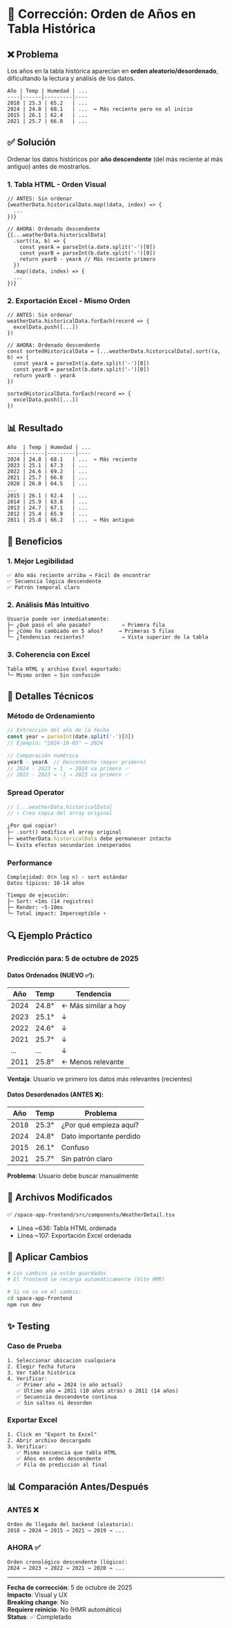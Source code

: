 # 🔧 Corrección: Orden de Años en Tabla Histórica

## ❌ Problema

Los años en la tabla histórica aparecían en **orden aleatorio/desordenado**, dificultando la lectura y análisis de los datos.

```
Año | Temp | Humedad | ...
----|------|---------|----
2018 | 25.3 | 65.2   | ...
2024 | 24.8 | 68.1   | ...  ← Más reciente pero no al inicio
2015 | 26.1 | 62.4   | ...
2021 | 25.7 | 66.8   | ...
```

## ✅ Solución

Ordenar los datos históricos por **año descendente** (del más reciente al más antiguo) antes de mostrarlos.

### 1. **Tabla HTML - Orden Visual**
```tsx
// ANTES: Sin ordenar
{weatherData.historicalData.map((data, index) => {
  ...
})}

// AHORA: Ordenado descendente
{[...weatherData.historicalData]
  .sort((a, b) => {
    const yearA = parseInt(a.date.split('-')[0])
    const yearB = parseInt(b.date.split('-')[0])
    return yearB - yearA // Más reciente primero
  })
  .map((data, index) => {
  ...
})}
```

### 2. **Exportación Excel - Mismo Orden**
```tsx
// ANTES: Sin ordenar
weatherData.historicalData.forEach(record => {
  excelData.push([...])
})

// AHORA: Ordenado descendente
const sortedHistoricalData = [...weatherData.historicalData].sort((a, b) => {
  const yearA = parseInt(a.date.split('-')[0])
  const yearB = parseInt(b.date.split('-')[0])
  return yearB - yearA
})

sortedHistoricalData.forEach(record => {
  excelData.push([...])
})
```

## 📊 Resultado

```
Año  | Temp | Humedad | ...
-----|------|---------|----
2024 | 24.8 | 68.1   | ...  ← Más reciente
2023 | 25.1 | 67.3   | ...
2022 | 24.6 | 69.2   | ...
2021 | 25.7 | 66.8   | ...
2020 | 26.0 | 64.5   | ...
...
2015 | 26.1 | 62.4   | ...
2014 | 25.9 | 63.8   | ...
2013 | 24.7 | 67.1   | ...
2012 | 25.4 | 65.9   | ...
2011 | 25.8 | 66.2   | ...  ← Más antiguo
```

## 🎯 Beneficios

### 1. **Mejor Legibilidad**
```
✅ Año más reciente arriba → Fácil de encontrar
✅ Secuencia lógica descendente
✅ Patrón temporal claro
```

### 2. **Análisis Más Intuitivo**
```
Usuario puede ver inmediatamente:
├─ ¿Qué pasó el año pasado?          → Primera fila
├─ ¿Cómo ha cambiado en 5 años?     → Primeras 5 filas
└─ ¿Tendencias recientes?            → Vista superior de la tabla
```

### 3. **Coherencia con Excel**
```
Tabla HTML y archivo Excel exportado:
└─ Mismo orden → Sin confusión
```

## 📝 Detalles Técnicos

### Método de Ordenamiento
```typescript
// Extracción del año de la fecha
const year = parseInt(date.split('-')[0])
// Ejemplo: "2024-10-05" → 2024

// Comparación numérica
yearB - yearA  // Descendente (mayor primero)
// 2024 - 2023 = 1  → 2024 va primero ✅
// 2022 - 2023 = -1 → 2023 va primero ✅
```

### Spread Operator
```typescript
// [...weatherData.historicalData]
// ↑ Crea copia del array original

¿Por qué copiar?
├─ .sort() modifica el array original
├─ weatherData.historicalData debe permanecer intacto
└─ Evita efectos secundarios inesperados
```

### Performance
```
Complejidad: O(n log n) - sort estándar
Datos típicos: 10-14 años

Tiempo de ejecución:
├─ Sort: <1ms (14 registros)
├─ Render: ~5-10ms
└─ Total impact: Imperceptible ⚡
```

## 🔍 Ejemplo Práctico

### Predicción para: 5 de octubre de 2025

#### Datos Ordenados (NUEVO ✅):
| Año  | Temp  | Tendencia |
|------|-------|-----------|
| 2024 | 24.8° | ← Más similar a hoy |
| 2023 | 25.1° | ↓ |
| 2022 | 24.6° | ↓ |
| 2021 | 25.7° | ↓ |
| ...  | ...   | ↓ |
| 2011 | 25.8° | ← Menos relevante |

**Ventaja**: Usuario ve primero los datos más relevantes (recientes)

#### Datos Desordenados (ANTES ❌):
| Año  | Temp  | Problema |
|------|-------|----------|
| 2018 | 25.3° | ¿Por qué empieza aquí? |
| 2024 | 24.8° | Dato importante perdido |
| 2015 | 26.1° | Confuso |
| 2021 | 25.7° | Sin patrón claro |

**Problema**: Usuario debe buscar manualmente

## 📁 Archivos Modificados

✅ `/space-app-frontend/src/components/WeatherDetail.tsx`
   - Línea ~636: Tabla HTML ordenada
   - Línea ~107: Exportación Excel ordenada

## 🚀 Aplicar Cambios

```bash
# Los cambios ya están guardados
# El frontend se recarga automáticamente (Vite HMR)

# Si no se ve el cambio:
cd space-app-frontend
npm run dev
```

## ✨ Testing

### Caso de Prueba
```
1. Seleccionar ubicación cualquiera
2. Elegir fecha futura
3. Ver tabla histórica
4. Verificar:
   ✅ Primer año = 2024 (o año actual)
   ✅ Último año = 2011 (10 años atrás) o 2011 (14 años)
   ✅ Secuencia descendente continua
   ✅ Sin saltos ni desorden
```

### Exportar Excel
```
1. Click en "Export to Excel"
2. Abrir archivo descargado
3. Verificar:
   ✅ Misma secuencia que tabla HTML
   ✅ Años en orden descendente
   ✅ Fila de predicción al final
```

## 📊 Comparación Antes/Después

### ANTES ❌
```
Orden de llegada del backend (aleatorio):
2018 → 2024 → 2015 → 2021 → 2019 → ...
```

### AHORA ✅
```
Orden cronológico descendente (lógico):
2024 → 2023 → 2022 → 2021 → 2020 → ...
```

---

**Fecha de corrección**: 5 de octubre de 2025  
**Impacto**: Visual y UX  
**Breaking change**: No  
**Requiere reinicio**: No (HMR automático)  
**Status**: ✅ Completado
